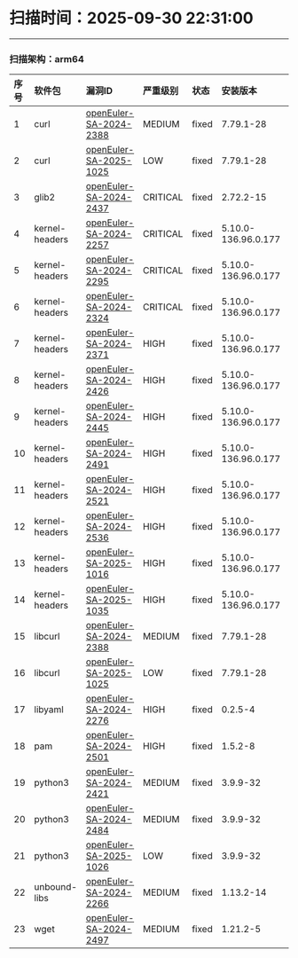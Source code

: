 # 扫描时间：2025-09-30 22:31:00

--- 
 ### 扫描架构：arm64 
|  序号  |  软件包  | 漏洞ID | 严重级别 |  状态  | 安装版本 | 修复版本 |
| :----- | :-----  | :-----  | :----- | :----- | :----- | :----- | 
| 1 | curl | [openEuler-SA-2024-2388](https://www.openeuler.org/zh/security/security-bulletins/detail/?id=openEuler-SA-2024-2388) | MEDIUM | fixed | 7.79.1-28 | 7.79.1-33 |
| 2 | curl | [openEuler-SA-2025-1025](https://www.openeuler.org/zh/security/security-bulletins/detail/?id=openEuler-SA-2025-1025) | LOW | fixed | 7.79.1-28 | 7.79.1-36 |
| 3 | glib2 | [openEuler-SA-2024-2437](https://www.openeuler.org/zh/security/security-bulletins/detail/?id=openEuler-SA-2024-2437) | CRITICAL | fixed | 2.72.2-15 | 2.72.2-19 |
| 4 | kernel-headers | [openEuler-SA-2024-2257](https://www.openeuler.org/zh/security/security-bulletins/detail/?id=openEuler-SA-2024-2257) | CRITICAL | fixed | 5.10.0-136.96.0.177 | 5.10.0-136.97.0.178 |
| 5 | kernel-headers | [openEuler-SA-2024-2295](https://www.openeuler.org/zh/security/security-bulletins/detail/?id=openEuler-SA-2024-2295) | CRITICAL | fixed | 5.10.0-136.96.0.177 | 5.10.0-136.98.0.179 |
| 6 | kernel-headers | [openEuler-SA-2024-2324](https://www.openeuler.org/zh/security/security-bulletins/detail/?id=openEuler-SA-2024-2324) | CRITICAL | fixed | 5.10.0-136.96.0.177 | 5.10.0-136.99.0.180 |
| 7 | kernel-headers | [openEuler-SA-2024-2371](https://www.openeuler.org/zh/security/security-bulletins/detail/?id=openEuler-SA-2024-2371) | HIGH | fixed | 5.10.0-136.96.0.177 | 5.10.0-136.100.0.181 |
| 8 | kernel-headers | [openEuler-SA-2024-2426](https://www.openeuler.org/zh/security/security-bulletins/detail/?id=openEuler-SA-2024-2426) | HIGH | fixed | 5.10.0-136.96.0.177 | 5.10.0-136.101.0.182 |
| 9 | kernel-headers | [openEuler-SA-2024-2445](https://www.openeuler.org/zh/security/security-bulletins/detail/?id=openEuler-SA-2024-2445) | HIGH | fixed | 5.10.0-136.96.0.177 | 5.10.0-136.102.0.183 |
| 10 | kernel-headers | [openEuler-SA-2024-2491](https://www.openeuler.org/zh/security/security-bulletins/detail/?id=openEuler-SA-2024-2491) | HIGH | fixed | 5.10.0-136.96.0.177 | 5.10.0-136.103.0.184 |
| 11 | kernel-headers | [openEuler-SA-2024-2521](https://www.openeuler.org/zh/security/security-bulletins/detail/?id=openEuler-SA-2024-2521) | HIGH | fixed | 5.10.0-136.96.0.177 | 5.10.0-136.104.0.185 |
| 12 | kernel-headers | [openEuler-SA-2024-2536](https://www.openeuler.org/zh/security/security-bulletins/detail/?id=openEuler-SA-2024-2536) | HIGH | fixed | 5.10.0-136.96.0.177 | 5.10.0-136.105.0.186 |
| 13 | kernel-headers | [openEuler-SA-2025-1016](https://www.openeuler.org/zh/security/security-bulletins/detail/?id=openEuler-SA-2025-1016) | HIGH | fixed | 5.10.0-136.96.0.177 | 5.10.0-136.107.0.187 |
| 14 | kernel-headers | [openEuler-SA-2025-1035](https://www.openeuler.org/zh/security/security-bulletins/detail/?id=openEuler-SA-2025-1035) | HIGH | fixed | 5.10.0-136.96.0.177 | 5.10.0-136.108.0.188 |
| 15 | libcurl | [openEuler-SA-2024-2388](https://www.openeuler.org/zh/security/security-bulletins/detail/?id=openEuler-SA-2024-2388) | MEDIUM | fixed | 7.79.1-28 | 7.79.1-33 |
| 16 | libcurl | [openEuler-SA-2025-1025](https://www.openeuler.org/zh/security/security-bulletins/detail/?id=openEuler-SA-2025-1025) | LOW | fixed | 7.79.1-28 | 7.79.1-36 |
| 17 | libyaml | [openEuler-SA-2024-2276](https://www.openeuler.org/zh/security/security-bulletins/detail/?id=openEuler-SA-2024-2276) | HIGH | fixed | 0.2.5-4 | 0.2.5-6 |
| 18 | pam | [openEuler-SA-2024-2501](https://www.openeuler.org/zh/security/security-bulletins/detail/?id=openEuler-SA-2024-2501) | HIGH | fixed | 1.5.2-8 | 1.5.2-9 |
| 19 | python3 | [openEuler-SA-2024-2421](https://www.openeuler.org/zh/security/security-bulletins/detail/?id=openEuler-SA-2024-2421) | MEDIUM | fixed | 3.9.9-32 | 3.9.9-34 |
| 20 | python3 | [openEuler-SA-2024-2484](https://www.openeuler.org/zh/security/security-bulletins/detail/?id=openEuler-SA-2024-2484) | MEDIUM | fixed | 3.9.9-32 | 3.9.9-35 |
| 21 | python3 | [openEuler-SA-2025-1026](https://www.openeuler.org/zh/security/security-bulletins/detail/?id=openEuler-SA-2025-1026) | LOW | fixed | 3.9.9-32 | 3.9.9-37 |
| 22 | unbound-libs | [openEuler-SA-2024-2266](https://www.openeuler.org/zh/security/security-bulletins/detail/?id=openEuler-SA-2024-2266) | MEDIUM | fixed | 1.13.2-14 | 1.13.2-15 |
| 23 | wget | [openEuler-SA-2024-2497](https://www.openeuler.org/zh/security/security-bulletins/detail/?id=openEuler-SA-2024-2497) | MEDIUM | fixed | 1.21.2-5 | 1.21.2-6 |

